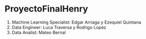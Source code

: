 # ProyectoFinalHenry

1. Machine Learning Specialist: Edgar Arriaga y Ezequiel Quintana
2. Data Engineer: Luca Traversa y Rodrigo Lopez
4. Data Analist: Mateo Bernal
